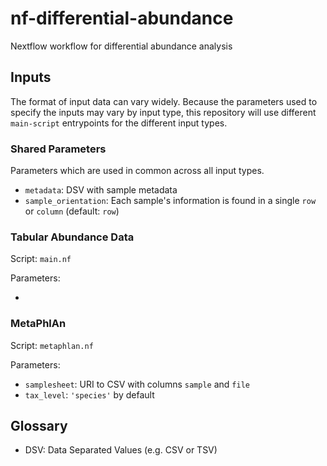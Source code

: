 # nf-differential-abundance
Nextflow workflow for differential abundance analysis

## Inputs

The format of input data can vary widely. Because the parameters
used to specify the inputs may vary by input type, this repository
will use different `main-script` entrypoints for the different
input types.

### Shared Parameters

Parameters which are used in common across all input types.

- `metadata`: DSV with sample metadata
- `sample_orientation`: Each sample's information is found in a single `row` or `column` (default: `row`)

### Tabular Abundance Data

Script: `main.nf`

Parameters:

- 

### MetaPhlAn

Script: `metaphlan.nf`

Parameters:

- `samplesheet`: URI to CSV with columns `sample` and `file`
- `tax_level`: `'species'` by default

## Glossary

- DSV: Data Separated Values (e.g. CSV or TSV)
